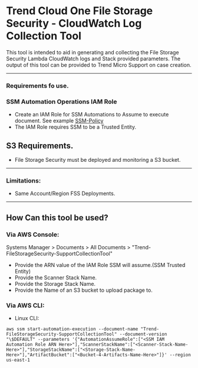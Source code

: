# Trend Cloud One File Storage Security - CloudWatch Log Collection Tool

This tool is intended to aid in generating and collecting the File Storage Security Lambda CloudWatch logs and Stack provided parameters.
The output of this tool can be provided to Trend Micro Support on case creation.

---

### Requirements fo use.

### SSM Automation Operations IAM Role
- Create an IAM Role for SSM Automations to Assume to execute document. See example [SSM-Policy](https://github.com/JustinDPerkins/TrendCloudOne-SupportCollection/blob/main/File-Storage-Security/aws/ssm-iam-example-policy.json)
- The IAM Role requires SSM to be a Trusted Entity.

## S3 Requirements.
- File Storage Security must be deployed and monitoring a S3 bucket.



---

### Limitations:
- Same Account/Region FSS Deployments.

---

## How Can this tool be used?

### Via AWS Console:
Systems Manager > Documents > All Documents > "Trend-FileStorageSecurity-SupportCollectionTool"
- Provide the ARN value of the IAM Role SSM will assume.(SSM Trusted Entity)
- Provide the Scanner Stack Name.
- Provide the Storage Stack Name.
- Provide the Name of an S3 bucket to upload package to.

### Via AWS CLI:
- Linux CLI:
```
aws ssm start-automation-execution --document-name "Trend-FileStorageSecurity-SupportCollectionTool" --document-version "\$DEFAULT" --parameters '{"AutomationAssumeRole":["<SSM IAM Automation Role ARN Here>"],"ScannerStackName":["<Scanner-Stack-Name-Here>"],"StorageStackName":["<Storage-Stack-Name-Here>"],"ArtifactBucket":["<Bucket-4-Artifacts-Name-Here>"]}' --region us-east-1
```


